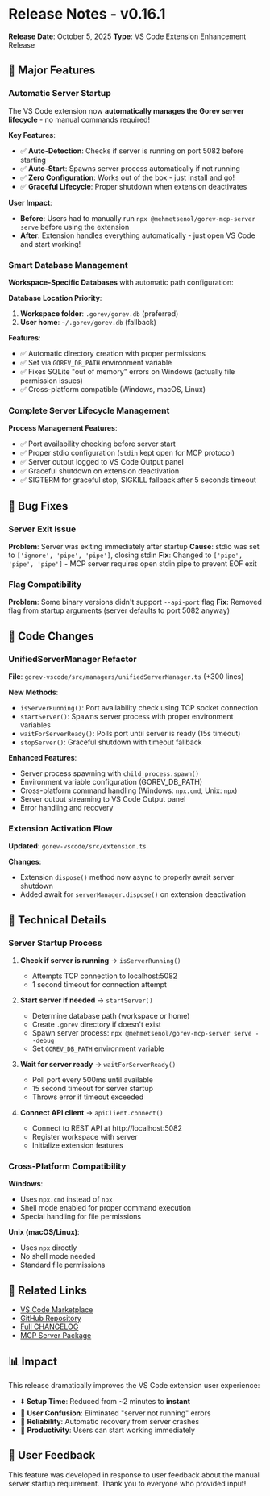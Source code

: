 # Release Notes - v0.16.1

**Release Date**: October 5, 2025
**Type**: VS Code Extension Enhancement Release

## 🚀 Major Features

### Automatic Server Startup

The VS Code extension now **automatically manages the Gorev server lifecycle** - no manual commands required!

**Key Features**:

- ✅ **Auto-Detection**: Checks if server is running on port 5082 before starting
- ✅ **Auto-Start**: Spawns server process automatically if not running
- ✅ **Zero Configuration**: Works out of the box - just install and go!
- ✅ **Graceful Lifecycle**: Proper shutdown when extension deactivates

**User Impact**:

- **Before**: Users had to manually run `npx @mehmetsenol/gorev-mcp-server serve` before using the extension
- **After**: Extension handles everything automatically - just open VS Code and start working!

### Smart Database Management

**Workspace-Specific Databases** with automatic path configuration:

**Database Location Priority**:

1. **Workspace folder**: `.gorev/gorev.db` (preferred)
2. **User home**: `~/.gorev/gorev.db` (fallback)

**Features**:

- ✅ Automatic directory creation with proper permissions
- ✅ Set via `GOREV_DB_PATH` environment variable
- ✅ Fixes SQLite "out of memory" errors on Windows (actually file permission issues)
- ✅ Cross-platform compatible (Windows, macOS, Linux)

### Complete Server Lifecycle Management

**Process Management Features**:

- ✅ Port availability checking before server start
- ✅ Proper stdio configuration (`stdin` kept open for MCP protocol)
- ✅ Server output logged to VS Code Output panel
- ✅ Graceful shutdown on extension deactivation
- ✅ SIGTERM for graceful stop, SIGKILL fallback after 5 seconds timeout

## 🐛 Bug Fixes

### Server Exit Issue

**Problem**: Server was exiting immediately after startup
**Cause**: stdio was set to `['ignore', 'pipe', 'pipe']`, closing stdin
**Fix**: Changed to `['pipe', 'pipe', 'pipe']` - MCP server requires open stdin pipe to prevent EOF exit

### Flag Compatibility

**Problem**: Some binary versions didn't support `--api-port` flag
**Fix**: Removed flag from startup arguments (server defaults to port 5082 anyway)

## 📝 Code Changes

### UnifiedServerManager Refactor

**File**: `gorev-vscode/src/managers/unifiedServerManager.ts` (+300 lines)

**New Methods**:

- `isServerRunning()`: Port availability check using TCP socket connection
- `startServer()`: Spawns server process with proper environment variables
- `waitForServerReady()`: Polls port until server is ready (15s timeout)
- `stopServer()`: Graceful shutdown with timeout fallback

**Enhanced Features**:

- Server process spawning with `child_process.spawn()`
- Environment variable configuration (GOREV_DB_PATH)
- Cross-platform command handling (Windows: `npx.cmd`, Unix: `npx`)
- Server output streaming to VS Code Output panel
- Error handling and recovery

### Extension Activation Flow

**Updated**: `gorev-vscode/src/extension.ts`

**Changes**:

- Extension `dispose()` method now async to properly await server shutdown
- Added await for `serverManager.dispose()` on extension deactivation

## 🔧 Technical Details

### Server Startup Process

1. **Check if server is running** → `isServerRunning()`
   - Attempts TCP connection to localhost:5082
   - 1 second timeout for connection attempt

2. **Start server if needed** → `startServer()`
   - Determine database path (workspace or home)
   - Create `.gorev` directory if doesn't exist
   - Spawn server process: `npx @mehmetsenol/gorev-mcp-server serve --debug`
   - Set `GOREV_DB_PATH` environment variable

3. **Wait for server ready** → `waitForServerReady()`
   - Poll port every 500ms until available
   - 15 second timeout for server startup
   - Throws error if timeout exceeded

4. **Connect API client** → `apiClient.connect()`
   - Connect to REST API at http://localhost:5082
   - Register workspace with server
   - Initialize extension features

### Cross-Platform Compatibility

**Windows**:

- Uses `npx.cmd` instead of `npx`
- Shell mode enabled for proper command execution
- Special handling for file permissions

**Unix (macOS/Linux)**:

- Uses `npx` directly
- No shell mode needed
- Standard file permissions

## 🔗 Related Links

- [VS Code Marketplace](https://marketplace.visualstudio.com/items?itemName=mehmetsenol.gorev-vscode)
- [GitHub Repository](https://github.com/msenol/Gorev)
- [Full CHANGELOG](https://github.com/msenol/Gorev/blob/main/gorev-vscode/CHANGELOG.md#0161---2025-10-05)
- [MCP Server Package](https://www.npmjs.com/package/@mehmetsenol/gorev-mcp-server)

## 📊 Impact

This release dramatically improves the VS Code extension user experience:

- ⬇️ **Setup Time**: Reduced from ~2 minutes to **instant**
- 🎯 **User Confusion**: Eliminated "server not running" errors
- 💪 **Reliability**: Automatic recovery from server crashes
- 🚀 **Productivity**: Users can start working immediately

## 🙏 User Feedback

This feature was developed in response to user feedback about the manual server startup requirement. Thank you to everyone who provided input!
